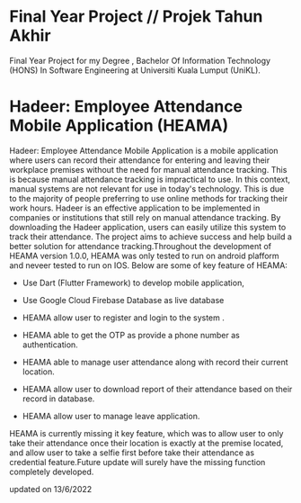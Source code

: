 # Final Year Project // Projek Tahun Akhir

Final Year Project for my Degree , Bachelor Of Information Technology (HONS) In Software Engineering at Universiti Kuala Lumput (UniKL).

# Hadeer: Employee Attendance Mobile Application (HEAMA)

Hadeer: Employee Attendance Mobile Application is a mobile application where users can record their attendance for entering and leaving their workplace premises without the need for manual attendance tracking. This is because manual attendance tracking is impractical to use. In this context, manual systems are not relevant for use in today's technology. This is due to the majority of people preferring to use online methods for tracking their work hours. Hadeer is an effective application to be implemented in companies or institutions that still rely on manual attendance tracking. By downloading the Hadeer application, users can easily utilize this system to track their attendance. The project aims to achieve success and help build a better solution for attendance tracking.Throughout the development of HEAMA version 1.0.0, HEAMA was only tested to run on android plafform and neveer tested to run on IOS. Below are some of key feature of HEAMA:

- Use Dart (Flutter Framework) to develop mobile application,
- Use Google Cloud Firebase Database as live database

- HEAMA allow user to register and login to the system .
- HEAMA able to get the OTP as provide a phone number as authentication.
- HEAMA able to manage user attendance along with record their current location. 
- HEAMA allow user to download report of their attendance based on their record in database. 
- HEAMA allow user to manage leave application. 

HEAMA is currently missing it key feature, which was to allow user to only take their attendance once their location is exactly at the premise located, and allow user to take a selfie first before take their attendance as credential feature.Future update will surely have the missing function completely developed.

updated on 13/6/2022
